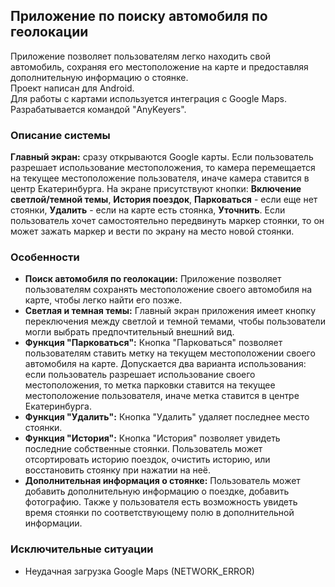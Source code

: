 ## Приложение по поиску автомобиля по геолокации

Приложение позволяет пользователям легко находить свой автомобиль, сохраняя его местоположение на карте и предоставляя дополнительную информацию о стоянке.\
Проект написан для Android.\
Для работы с картами используется интеграция с Google Maps.\
Разрабатывается командой "AnyKeyers".

### Описание системы

**Главный экран:**  сразу открываются Google карты. Если пользователь разрешает использование местоположения, то камера перемещается
на текущее местоположение пользователя, иначе камера ставится в центр Екатеринбурга. На экране присутствуют кнопки: **Включение светлой/темной темы**, 
**История поездок**, **Парковаться** - если еще нет стоянки, **Удалить** - если на карте есть стоянка, **Уточнить**. Если пользователь хочет
самостоятельно передвинуть маркер стоянки, то он может зажать маркер и вести по экрану на место новой стоянки. 

### Особенности

- **Поиск автомобиля по геолокации:** Приложение позволяет пользователям сохранять местоположение своего автомобиля на карте, 
чтобы легко найти его позже.
- **Светлая и темная темы:** Главный экран приложения имеет кнопку переключения между светлой и темной темами, чтобы 
пользователи могли выбрать предпочтительный внешний вид.
- **Функция "Парковаться":** Кнопка "Парковаться" позволяет пользователям ставить метку на текущем местоположении своего автомобиля на карте.
Допускается два варианта использования: если пользователь разрешает использование своего местоположения, то метка парковки ставится на текущее
местоположение пользователя, иначе метка ставится в центре Екатеринбурга.
- **Функция "Удалить":** Кнопка "Удалить" удаляет последнее место стоянки.
- **Функция "История":** Кнопка "История" позволяет увидеть последние собственные стоянки. Пользователь может отсортировать историю поездок,
очистить историю, или восстановить стоянку при нажатии на неё. 
- **Дополнительная информация о стоянке:** Пользователь может добавить дополнительную информацию о поездке, добавить фотографию. Также у пользователя
есть возможность увидеть время стоянки по соответствующему полю в дополнительной информации.

### Исключительные ситуации
- Неудачная загрузка Google Maps (NETWORK_ERROR)

